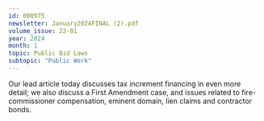 ```yaml
---
id: 000975
newsletter: January2024FINAL (2).pdf
volume_issue: 22-01
year: 2024
month: 1
topic: Public Bid Laws
subtopic: "Public Work"
---
```


Our lead article today discusses tax increment financing in even more detail; we also discuss a First Amendment case, and issues related to fire-commissioner compensation, eminent domain, lien claims and contractor bonds.